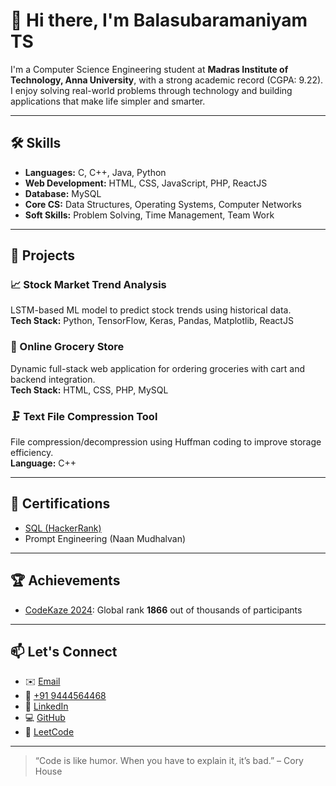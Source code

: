 # 👋 Hi there, I'm Balasubaramaniyam TS

I'm a Computer Science Engineering student at **Madras Institute of Technology, Anna University**, with a strong academic record (CGPA: 9.22). I enjoy solving real-world problems through technology and building applications that make life simpler and smarter.

---

## 🛠️ Skills

- **Languages:** C, C++, Java, Python  
- **Web Development:** HTML, CSS, JavaScript, PHP, ReactJS  
- **Database:** MySQL  
- **Core CS:** Data Structures, Operating Systems, Computer Networks  
- **Soft Skills:** Problem Solving, Time Management, Team Work

---

## 💼 Projects

### 📈 Stock Market Trend Analysis  
LSTM-based ML model to predict stock trends using historical data.  
**Tech Stack:** Python, TensorFlow, Keras, Pandas, Matplotlib, ReactJS

### 🛒 Online Grocery Store  
Dynamic full-stack web application for ordering groceries with cart and backend integration.  
**Tech Stack:** HTML, CSS, PHP, MySQL

### 🗜️ Text File Compression Tool  
File compression/decompression using Huffman coding to improve storage efficiency.  
**Language:** C++

---

## 📜 Certifications

- [SQL (HackerRank)](https://www.hackerrank.com/certificates/95467ecd2f70)
- Prompt Engineering (Naan Mudhalvan)

---

## 🏆 Achievements

- [CodeKaze 2024](https://ninjasfiles.s3.amazonaws.com/event_certi_image406433c8ebe92b9cfba73ae1ee2911646e53d8.jpg): Global rank **1866** out of thousands of participants

---

## 📫 Let's Connect

- ✉️ [Email](mailto:tsbalasubaramaniyam@gmail.com)
- 📱 [+91 9444564468](tel:+919444564468)
- 💼 [LinkedIn](https://www.linkedin.com/in/bala17/)
- 💻 [GitHub](https://github.com/BALASUBARAMANIYAM)
- 🧠 [LeetCode](https://leetcode.com/u/Balasubaramaniyam/)

---

> “Code is like humor. When you have to explain it, it’s bad.” – Cory House

